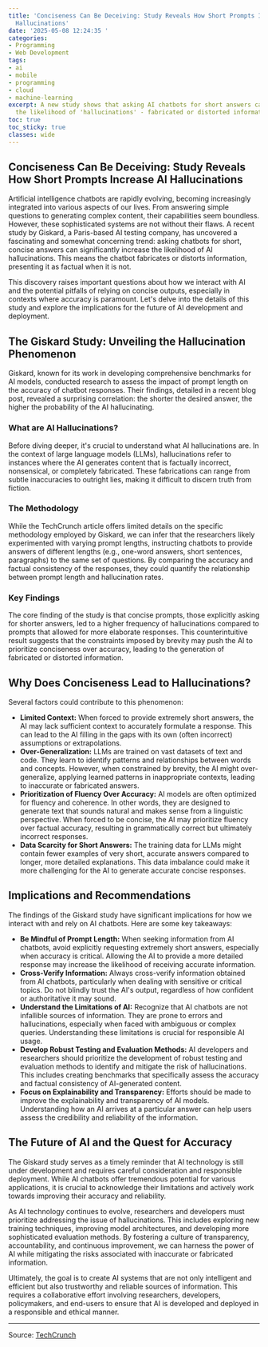 ```yaml
---
title: 'Conciseness Can Be Deceiving: Study Reveals How Short Prompts Increase AI
  Hallucinations'
date: '2025-05-08 12:24:35 '
categories:
- Programming
- Web Development
tags:
- ai
- mobile
- programming
- cloud
- machine-learning
excerpt: A new study shows that asking AI chatbots for short answers can increase
  the likelihood of 'hallucinations' - fabricated or distorted information.
toc: true
toc_sticky: true
classes: wide
---
```


## Conciseness Can Be Deceiving: Study Reveals How Short Prompts Increase AI Hallucinations

Artificial intelligence chatbots are rapidly evolving, becoming increasingly integrated into various aspects of our lives. From answering simple questions to generating complex content, their capabilities seem boundless. However, these sophisticated systems are not without their flaws. A recent study by Giskard, a Paris-based AI testing company, has uncovered a fascinating and somewhat concerning trend: asking chatbots for short, concise answers can significantly increase the likelihood of AI hallucinations. This means the chatbot fabricates or distorts information, presenting it as factual when it is not.

This discovery raises important questions about how we interact with AI and the potential pitfalls of relying on concise outputs, especially in contexts where accuracy is paramount. Let's delve into the details of this study and explore the implications for the future of AI development and deployment.

## The Giskard Study: Unveiling the Hallucination Phenomenon

Giskard, known for its work in developing comprehensive benchmarks for AI models, conducted research to assess the impact of prompt length on the accuracy of chatbot responses. Their findings, detailed in a recent blog post, revealed a surprising correlation: the shorter the desired answer, the higher the probability of the AI hallucinating.

### What are AI Hallucinations?

Before diving deeper, it's crucial to understand what AI hallucinations are. In the context of large language models (LLMs), hallucinations refer to instances where the AI generates content that is factually incorrect, nonsensical, or completely fabricated. These fabrications can range from subtle inaccuracies to outright lies, making it difficult to discern truth from fiction.

### The Methodology

While the TechCrunch article offers limited details on the specific methodology employed by Giskard, we can infer that the researchers likely experimented with varying prompt lengths, instructing chatbots to provide answers of different lengths (e.g., one-word answers, short sentences, paragraphs) to the same set of questions. By comparing the accuracy and factual consistency of the responses, they could quantify the relationship between prompt length and hallucination rates.

### Key Findings

The core finding of the study is that concise prompts, those explicitly asking for shorter answers, led to a higher frequency of hallucinations compared to prompts that allowed for more elaborate responses. This counterintuitive result suggests that the constraints imposed by brevity may push the AI to prioritize conciseness over accuracy, leading to the generation of fabricated or distorted information.

## Why Does Conciseness Lead to Hallucinations?

Several factors could contribute to this phenomenon:

*   **Limited Context:** When forced to provide extremely short answers, the AI may lack sufficient context to accurately formulate a response. This can lead to the AI filling in the gaps with its own (often incorrect) assumptions or extrapolations.
*   **Over-Generalization:** LLMs are trained on vast datasets of text and code. They learn to identify patterns and relationships between words and concepts. However, when constrained by brevity, the AI might over-generalize, applying learned patterns in inappropriate contexts, leading to inaccurate or fabricated answers.
*   **Prioritization of Fluency Over Accuracy:** AI models are often optimized for fluency and coherence. In other words, they are designed to generate text that sounds natural and makes sense from a linguistic perspective. When forced to be concise, the AI may prioritize fluency over factual accuracy, resulting in grammatically correct but ultimately incorrect responses.
*   **Data Scarcity for Short Answers:** The training data for LLMs might contain fewer examples of very short, accurate answers compared to longer, more detailed explanations. This data imbalance could make it more challenging for the AI to generate accurate concise responses.

## Implications and Recommendations

The findings of the Giskard study have significant implications for how we interact with and rely on AI chatbots. Here are some key takeaways:

*   **Be Mindful of Prompt Length:** When seeking information from AI chatbots, avoid explicitly requesting extremely short answers, especially when accuracy is critical. Allowing the AI to provide a more detailed response may increase the likelihood of receiving accurate information.
*   **Cross-Verify Information:** Always cross-verify information obtained from AI chatbots, particularly when dealing with sensitive or critical topics. Do not blindly trust the AI's output, regardless of how confident or authoritative it may sound.
*   **Understand the Limitations of AI:** Recognize that AI chatbots are not infallible sources of information. They are prone to errors and hallucinations, especially when faced with ambiguous or complex queries. Understanding these limitations is crucial for responsible AI usage.
*   **Develop Robust Testing and Evaluation Methods:** AI developers and researchers should prioritize the development of robust testing and evaluation methods to identify and mitigate the risk of hallucinations. This includes creating benchmarks that specifically assess the accuracy and factual consistency of AI-generated content.
*   **Focus on Explainability and Transparency:** Efforts should be made to improve the explainability and transparency of AI models. Understanding how an AI arrives at a particular answer can help users assess the credibility and reliability of the information.

## The Future of AI and the Quest for Accuracy

The Giskard study serves as a timely reminder that AI technology is still under development and requires careful consideration and responsible deployment. While AI chatbots offer tremendous potential for various applications, it is crucial to acknowledge their limitations and actively work towards improving their accuracy and reliability.

As AI technology continues to evolve, researchers and developers must prioritize addressing the issue of hallucinations. This includes exploring new training techniques, improving model architectures, and developing more sophisticated evaluation methods. By fostering a culture of transparency, accountability, and continuous improvement, we can harness the power of AI while mitigating the risks associated with inaccurate or fabricated information.

Ultimately, the goal is to create AI systems that are not only intelligent and efficient but also trustworthy and reliable sources of information. This requires a collaborative effort involving researchers, developers, policymakers, and end-users to ensure that AI is developed and deployed in a responsible and ethical manner.


---

Source: [TechCrunch](https://techcrunch.com/2025/05/08/asking-chatbots-for-short-answers-can-increase-hallucinations-study-finds/)